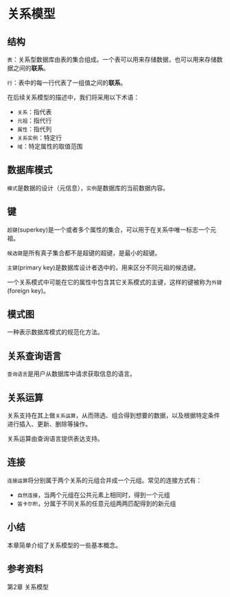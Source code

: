 # 关系模型

## 结构

`表`：关系型数据库由表的集合组成。一个表可以用来存储数据，也可以用来存储数据之间的**联系**。

`行`：表中的每一行代表了一组值之间的**联系**。

在后续关系模型的描述中，我们将采用以下术语：

- `关系`：指代表
- `元祖`：指代行
- `属性`：指代列
- `关系实例`：特定行
- `域`：特定属性的取值范围

## 数据库模式

`模式`是数据的设计（元信息），`实例`是数据库的当前数据内容。

## 键

`超键`(superkey)是一个或者多个属性的集合，可以用于在关系中唯一标志一个元祖。

`候选键`是所有真子集合都不是超键的超键，是最小的超键。

`主键`(primary key)是数据库设计者选中的，用来区分不同元祖的候选键。

一个关系模式中可能在它的属性中包含其它关系模式的主键，这样的键被称为`外键`(foreign key)。

## 模式图

一种表示数据库模式的规范化方法。

## 关系查询语言

`查询语言`是用户从数据库中请求获取信息的语言。

## 关系运算

关系支持在其上做`关系运算`，从而筛选、组合得到想要的数据，以及根据特定条件进行插入、更新、删除等操作。

关系运算由查询语言提供表达支持。

## 连接

`连接运算`将分别属于两个关系的元组合并成一个元组。常见的连接方式有：

- `自然连接`，当两个元组在公共元素上相同时，得到一个元组
- `笛卡尔积`，分属于不同关系的任意元组两两匹配得到的新元组

## 小结

本章简单介绍了关系模型的一些基本概念。

## 参考资料

第2章 关系模型